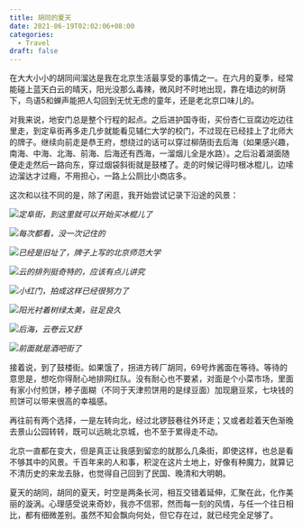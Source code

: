 ```yaml
---
title: 胡同的夏天
date: 2021-06-19T02:02:06+08:00
categories:
  - Travel
draft: false
---
```


在大大小小的胡同间溜达是我在北京生活最享受的事情之一。在六月的夏季，经常能碰上蓝天白云的晴天，阳光没那么毒辣，微风时不时地出现，靠在墙边的树荫下，鸟语5和蝉声能把人勾回到无忧无虑的童年，还是老北京口味儿的。

对我来说，地安门总是整个行程的起点。之后进护国寺街，买份杏仁豆腐边吃边往里走，到定阜街再多走几步就能看见辅仁大学的校门，不过现在已经挂上了北师大的牌子。继续向前走是恭王府，想绕过的话可以穿过柳荫街去后海（如果感兴趣，南海、中海、北海、前海、后海还有西海，一溜烟儿全是水路）。之后沿着湖面随便走走然后一路向东，穿过烟袋斜街就是鼓楼了。走的时候记得叼根冰棍儿，边嗦边溜达才过瘾，不用担心，一路上公厕比小商店多。

这次和以往不同的是，除了闲逛，我开始尝试记录下沿途的风景：

![](https://static.iamgodot.com/content/images/IMG_20210617_161451.jpg)*定阜街，到这里就可以开始买冰棍儿了*

![](https://static.iamgodot.com/content/images/IMG_20210617_162013.jpg)*每次都看，没一次记住的*

![](https://static.iamgodot.com/content/images/IMG_20210617_162149.jpg)*已经是旧址了，牌子上写的北京师范大学*

![](https://static.iamgodot.com/content/images/IMG_20210617_163641.jpg)*云的排列挺奇特的，应该有点儿讲究*

![](https://static.iamgodot.com/content/images/IMG_20210617_164039.jpg)*小红门，拍成这样已经很努力了*

![](https://static.iamgodot.com/content/images/IMG_20210617_164454.jpg)*阳光衬着树绿太美，驻足良久*

![](https://static.iamgodot.com/content/images/IMG_20210617_170024.jpg)*后海，云卷云又舒*

![](https://static.iamgodot.com/content/images/IMG_20210617_170708.jpg)*前面就是酒吧街了*

接着说，到了鼓楼街。如果饿了，拐进方砖厂胡同，69号炸酱面在等待。等待的意思是，想吃你得耐心地排网红队。没有耐心也不要紧，对面是个小菜市场，里面有家小付煎饼，糁子面糊（不同于天津煎饼用的是绿豆面）加现磨豆浆，七块钱的煎饼可以带来很高的幸福感。

再往前有两个选择，一是左转向北，经过北锣鼓巷往外环走；又或者趁着天色渐晚去景山公园转转，既可以远眺北京城，也不至于累得走不动。

北京一直都在变大，但是真正让我感到留恋的就那么几条街，即使这样，也总是看不够其中的风景。千百年来的人和事，积淀在这片土地上，好像有种魔力，就算记不清历史的来龙去脉，也觉得自己回到了民国、晚清和大明朝。

夏天的胡同，胡同的夏天，时空是两条长河，相互交错着延伸，汇聚在此，化作美丽的漩涡。心理感受说来奇妙，我亦不信邪，然而每一刻的风情，与任一个往日相比，都有细微差别。虽然不知会飘向何处，但它存在过，就已经完全足够了。